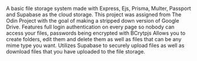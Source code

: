 A basic file storage system made with Express, Ejs, Prisma, Multer, Passport and Supabase as the cloud storage. 
This project was assigned from The Odin Project with the goal of making a stripped down version of Google Drive.
Features full login authentication on every page so nobody can access your files, passwords being encrypted with BCrytpjs
Allows you to create folders, edit them and delete them as well as files that can be any mime type you want.
Utilizes Supabase to securely upload files as well as download files that you have uploaded to the file storage.
